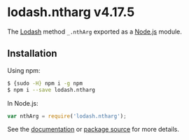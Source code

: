 # lodash.ntharg v4.17.5

The [Lodash](https://lodash.com/) method `_.nthArg` exported as a [Node.js](https://nodejs.org/) module.

## Installation

Using npm:
```bash
$ {sudo -H} npm i -g npm
$ npm i --save lodash.ntharg
```

In Node.js:
```js
var nthArg = require('lodash.ntharg');
```

See the [documentation](https://lodash.com/docs#nthArg) or [package source](https://github.com/lodash/lodash/blob/4.17.5-npm-packages/lodash.ntharg) for more details.
